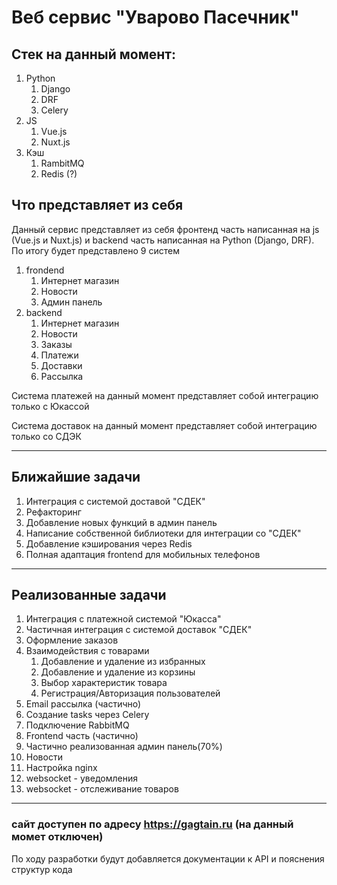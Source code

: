 # Веб сервис "Уварово Пасечник"
## Стек на данный момент:
1. Python
   1. Django
   2. DRF
   3. Celery
2. JS
   1. Vue.js
   2. Nuxt.js
3. Кэш
   1. RambitMQ
   2. Redis (?)
## Что представляет из себя
Данный сервис представляет из себя фронтенд часть написанная на js (Vue.js и Nuxt.js) и backend часть написанная на Python (Django, DRF).
По итогу будет представлено 9 систем
1. frondend
   1. Интернет магазин
   2. Новости
   3. Админ панель
2. backend
   1. Интернет магазин
   2. Новости
   3. Заказы
   4. Платежи
   5. Доставки
   6. Рассылка

Система платежей на данный момент представляет собой интеграцию только с Юкассой

Система доставок на данный момент представляет собой интеграцию только со СДЭК
___
## Ближайшие задачи
1. Интеграция с системой доставой "СДЕК"
2. Рефакторинг
3. Добавление новых функций в админ панель
4. Написание собственной библиотеки для интеграции со "СДЕК"
5. Добавление кэширования через Redis
6. Полная адаптация frontend для мобильных телефонов
___
## Реализованные задачи
1. Интеграция с платежной системой "Юкасса"
2. Частичная интеграция с системой доставок "СДЕК"
3. Оформление заказов
4. Взаимодействия с товарами
   1. Добавление и удаление из избранных
   2. Добавление и удаление из корзины
   3. Выбор характеристик товара
   4. Регистрация/Авторизация пользователей
5. Email рассылка (частично)
6. Создание tasks через Celery
7. Подключение RabbitMQ
8. Frontend часть (частично)
9. Частично реализованная админ панель(70%)
10. Новости
11. Настройка nginx
12. websocket - уведомления
13. websocket - отслеживание товаров
___
### сайт доступен по адресу https://gagtain.ru (на данный момет отключен)
По ходу разработки будут добавляется документации к API и пояснения структур кода